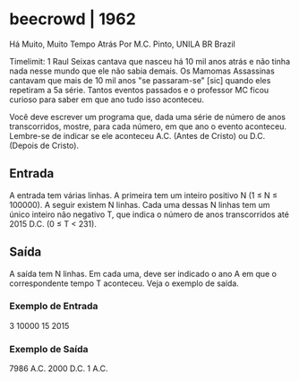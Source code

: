 # beecrowd | 1962
Há Muito, Muito Tempo Atrás
Por M.C. Pinto, UNILA BR Brazil

Timelimit: 1
Raul Seixas cantava que nasceu há 10 mil anos atrás e não tinha nada nesse mundo que ele não sabia demais. Os Mamomas Assassinas cantavam que mais de 10 mil anos "se passaram-se" [sic] quando eles repetiram a 5a série. Tantos eventos passados e o professor MC ficou curioso para saber em que ano tudo isso aconteceu.

Você deve escrever um programa que, dada uma série de número de anos transcorridos, mostre, para cada número, em que ano o evento aconteceu. Lembre-se de indicar se ele aconteceu A.C. (Antes de Cristo) ou D.C. (Depois de Cristo).

## Entrada
A entrada tem várias linhas. A primeira tem um inteiro positivo N (1 ≤ N ≤ 100000). A seguir existem N linhas. Cada uma dessas N linhas tem um único inteiro não negativo T, que indica o número de anos transcorridos até 2015 D.C. (0 ≤ T < 231).

## Saída
A saída tem N linhas. Em cada uma, deve ser indicado o ano A em que o correspondente tempo T aconteceu. Veja o exemplo de saída.

### Exemplo de Entrada	
3
10000
15
2015
### Exemplo de Saída
7986 A.C.
2000 D.C.
1 A.C.
